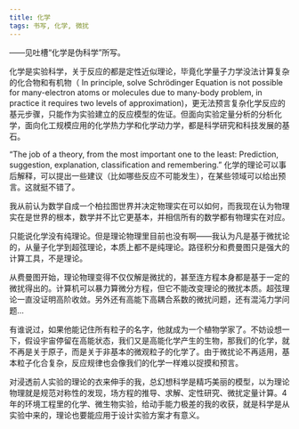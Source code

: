 ```yaml
---
title: 化学
tags: 书写, 化学, 微扰
---
```



——见吐槽“化学是伪科学”所写。

化学是实验科学，关于反应的都是定性近似理论，毕竟化学量子力学没法计算复杂的化合物和有机物（ In principle, solve Schrödinger Equation is not possible for many-electron atoms or molecules due to many-body problem, in practice it requires two levels of approximation)，更无法预言复杂化学反应的基元步骤，只能作为实验建立的反应模型的佐证。但面向实验定量分析的分析化学，面向化工规模应用的化学热力学和化学动力学，都是科学研究和科技发展的基石。

“The job of a theory, from the most important one to the least: Prediction, suggestion, explanation, classification and remembering.” 化学的理论可以事后解释，可以提出一些建议（比如哪些反应不可能发生），在某些领域可以给出预言。这就挺不错了。

我从前认为数学自成一个柏拉图世界并决定物理实在可以如何，而我现在认为物理实在是世界的根本，数学并不比它更基本，并相信所有的数学都有物理实在对应。

只能说化学没有纯理论。但是理论物理里目前也没有啊——我认为凡是基于微扰论的，从量子化学到超弦理论，本质上都不是纯理论。路径积分和费曼图只是强大的计算工具，不是理论。

从费曼图开始，理论物理变得不仅仅解是微扰的，甚至连方程本身都是基于一定的微扰得出的。计算机可以暴力算微分方程，但它不能改变理论的微扰本质。超弦理论一直没证明高阶收敛。另外还有高能下高耦合系数的微扰问题，还有混沌力学问题…

有谁说过，如果他能记住所有粒子的名字，他就成为一个植物学家了。不妨设想一下，假设宇宙停留在高能状态，我们又是高能化学产生的生物，那我们的化学，就不再是关于原子，而是关于非基本的微观粒子的化学了。由于微扰论不再适用，基本粒子化合复杂，反应规律也会像我们的化学一样难以捉摸和预言。

对浸透前人实验的理论的衣来伸手的我，总幻想科学是精巧美丽的模型，以为理论物理就是规范对称性的发现，场方程的推导、求解、定性研究、微扰定量计算。4年的环境工程里的化学、微生物实验，给动手能力极差的我的收获，就是科学是从实验中来的，理论也要能应用于设计实验方案才有意义。 

